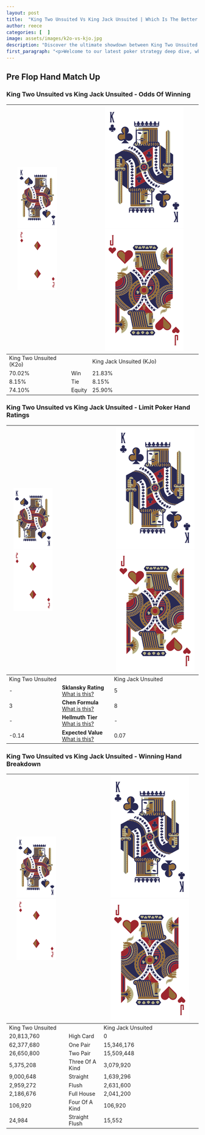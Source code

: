 ```yaml
---
layout: post
title:  "King Two Unsuited Vs King Jack Unsuited | Which Is The Better Hand In Poker? A Complete Guide"
author: reece
categories: [  ]
image: assets/images/k2o-vs-kjo.jpg
description: "Discover the ultimate showdown between King Two Unsuited and King Jack Unsuited in poker! Uncover the odds, strategies, and scenarios where one hand triumphs over the other. Get ready to up your poker game with this thrilling analysis."
first_paragraph: "<p>Welcome to our latest poker strategy deep dive, where we're pitting two distinct hands against each other in a high-stakes showdown: King Two Unsuited vs King Jack Unsuited.</p><p>In the dynamic world of poker, every decision counts, and knowing which hand holds the upper hand is key to your success at the table.</p><p>In this article, we'll dissect these two hands, explore the scenarios where one dominates the other, and equip you with the knowledge to make strategic choices that can tip the odds in your favor.</p><p>Get ready to unravel the intriguing dynamics of these poker hands and elevate your game to new heights.</p>"
---
```




[comment]: # (sp0)

## Pre Flop Hand Match Up

<div class="table hand-ratings" markdown="1"> 



### King Two Unsuited vs King Jack Unsuited - Odds Of Winning


    
| ![image info](assets/images/hand1/K.png) ![image info](assets/images/hand1/2o.png) |  | ![image info](assets/images/hand2/K.png) ![image info](assets/images/hand2/Jo.png) |
| -------- | -------- | -------- |
| King Two Unsuited (K2o) |  | King Jack Unsuited (KJo) |
| 70.02% | Win | 21.83% |
| 8.15% | Tie | 8.15% |
| 74.10% | Equity | 25.90% |




[comment]: # (sp1)



### King Two Unsuited vs King Jack Unsuited - Limit Poker Hand Ratings


    
| ![image info](assets/images/hand1/K.png) ![image info](assets/images/hand1/2o.png) |  | ![image info](assets/images/hand2/K.png) ![image info](assets/images/hand2/Jo.png) |
| -------- | -------- | -------- |
| King Two Unsuited |  | King Jack Unsuited |
| - | **Sklansky Rating** [What is this?](/sklansky-rating-explained) | 5 |
| 3 | **Chen Formula** [What is this?](/chen-formula-explained) | 8 |
| - | **Hellmuth Tier** [What is this?](/Hellmuth-tier-explained) | - |
| -0.14 | **Expected Value** [What is this?](/expected-value-explained) | 0.07 |




[comment]: # (sp2)



### King Two Unsuited vs King Jack Unsuited - Winning Hand Breakdown


    
| ![image info](assets/images/hand1/K.png) ![image info](assets/images/hand1/2o.png) |  | ![image info](assets/images/hand2/K.png) ![image info](assets/images/hand2/Jo.png) |
| -------- | -------- | -------- |
| King Two Unsuited |  | King Jack Unsuited |
| 20,813,760 | High Card | 0 |
| 62,377,680 | One Pair | 15,346,176 |
| 26,650,800 | Two Pair | 15,509,448 |
| 5,375,208 | Three Of A Kind | 3,079,920 |
| 9,000,648 | Straight | 1,639,296 |
| 2,959,272 | Flush | 2,631,600 |
| 2,186,676 | Full House | 2,041,200 |
| 106,920 | Four Of A Kind | 106,920 |
| 24,984 | Straight Flush | 15,552 |




[comment]: # (sp3)



</div>

[comment]: # (sp4)



[comment]: # (sp5)

